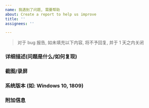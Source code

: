 ```yaml
---
name: 我遇到了问题, 需要帮助
about: Create a report to help us improve
title: ''
assignees: ''

---
```


> 对于 bug 报告, 如未填充以下内容, 将不予回复, 并于 1 天之内关闭

### 详细描述(问题是什么/如何复现)

### 截图/录屏

### 系统版本 (如: Windows 10, 1809)

### 附加信息

